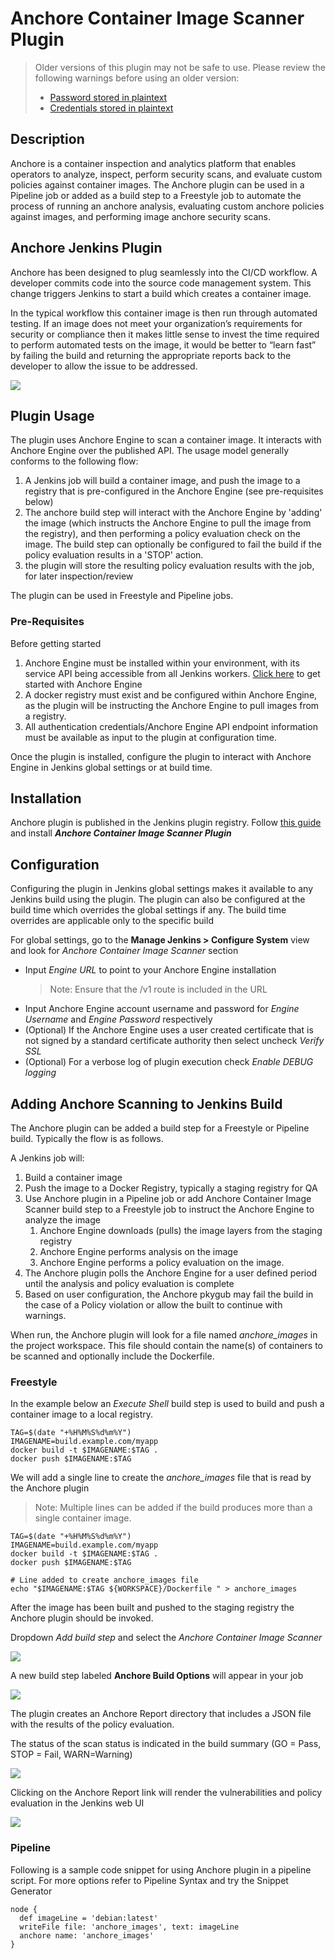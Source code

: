 # Anchore Container Image Scanner Plugin

> Older versions of this plugin may not be safe to use. Please review the following warnings before using an older version:
>- [Password stored in plaintext](https://jenkins.io/security/advisory/2018-07-30/#SECURITY-1039)
>- [Credentials stored in plaintext](https://jenkins.io/security/advisory/2019-11-21/#SECURITY-1539)

## Description

Anchore is a container inspection and analytics platform that enables
operators to analyze, inspect, perform security scans, and evaluate
custom policies against container images. The Anchore plugin can be used
in a Pipeline job or added as a build step to a Freestyle job to
automate the process of running an anchore analysis, evaluating custom
anchore policies against images, and performing image anchore security
scans. 

## Anchore Jenkins Plugin

Anchore has been designed to plug seamlessly into the CI/CD workflow. A
developer commits code into the source code management system. This
change triggers Jenkins to start a build which creates a container
image.

In the typical workflow this container image is then run through
automated testing. If an image does not meet your organization’s
requirements for security or compliance then it makes little sense to
invest the time required to perform automated tests on the image, it
would be better to “learn fast” by failing the build and returning the
appropriate reports back to the developer to allow the issue to be
addressed.


![](docs/images/workflow.png)

## Plugin Usage

The plugin uses Anchore Engine to scan a container image. It interacts with
Anchore Engine over the published API. The usage model generally conforms to 
the following flow:

1.  A Jenkins job will build a container image, and push the image to a
    registry that is pre-configured in the Anchore Engine (see
    pre-requisites below)
2.  The anchore build step will interact with the Anchore Engine by
    'adding' the image (which instructs the Anchore Engine to pull the
    image from the registry), and then performing a policy evaluation
    check on the image. The build step can optionally be configured to
    fail the build if the policy evaluation results in a 'STOP' action.
3.  the plugin will store the resulting policy evaluation results with
    the job, for later inspection/review

The plugin can be used in Freestyle and Pipeline jobs.

### Pre-Requisites

Before getting started

1. Anchore Engine must be installed within your environment, with its 
service API being accessible from all Jenkins workers. 
[Click here](https://github.com/anchore/anchore-engine) to get started 
with Anchore Engine 
2. A docker registry must exist and be configured within Anchore Engine, 
as the plugin will be instructing the Anchore Engine to pull images 
from a registry.
3. All authentication credentials/Anchore Engine API endpoint information
must be available as input to the plugin at configuration time.

Once the plugin is installed, configure the plugin to interact with 
Anchore Engine in Jenkins global settings or at build time.

## Installation

Anchore plugin is published in the Jenkins plugin registry. Follow 
[this guide](https://jenkins.io/doc/book/managing/plugins/#from-the-web-ui) 
and install *__Anchore Container Image Scanner Plugin__*

## Configuration

Configuring the plugin in Jenkins global settings makes it available to any 
Jenkins build using the plugin. The plugin can also be configured at the build
time which overrides the global settings if any. The build time overrides are 
applicable only to the specific build

For global settings, go to the __Manage Jenkins > Configure System__ view and
look for _Anchore Container Image Scanner_ section

- Input _Engine URL_ to point to your Anchore Engine installation  
  >Note: Ensure that the /v1 route is included in the URL
- Input Anchore Engine account username and password for _Engine Username_ and _Engine Password_ respectively 
- (Optional) If the Anchore Engine uses a user created certificate that is not signed
by a standard certificate authority then select uncheck _Verify SSL_
- (Optional) For a verbose log of plugin execution check _Enable DEBUG logging_  

## Adding Anchore Scanning to Jenkins Build

The Anchore plugin can be added a build step for a Freestyle or Pipeline
build. Typically the flow is as follows.

A Jenkins job will:

1. Build a container image
2. Push the image to a Docker Registry, typically a staging registry
    for QA
3. Use Anchore plugin in a Pipeline job or add Anchore Container Image
    Scanner build step to a Freestyle job to instruct the Anchore Engine
    to analyze the image
    1. Anchore Engine downloads (pulls) the image layers from the
        staging registry
    2. Anchore Engine performs analysis on the image
    3. Anchore Engine performs a policy evaluation on the image.
4. The Anchore plugin polls the Anchore Engine for a user defined
    period until the analysis and policy evaluation is complete
5. Based on user configuration, the Anchore pkygub may fail the build
    in the case of a Policy violation or allow the built to continue
    with warnings.

When run, the Anchore plugin will look for a file named _anchore\_images_
in the project workspace. This file should contain the name(s) of 
containers to be scanned and optionally include the Dockerfile. 

### Freestyle 

In the example below an _Execute Shell_ build step is used to build and
push a container image to a local registry.

```
TAG=$(date "+%H%M%S%d%m%Y")
IMAGENAME=build.example.com/myapp
docker build -t $IMAGENAME:$TAG .
docker push $IMAGENAME:$TAG
```

We will add a single line to create the _anchore\_images_ file that is
read by the Anchore plugin

>Note: Multiple lines can be added if the build produces more than a
single container image.

```
TAG=$(date "+%H%M%S%d%m%Y")
IMAGENAME=build.example.com/myapp
docker build -t $IMAGENAME:$TAG .
docker push $IMAGENAME:$TAG

# Line added to create anchore_images file
echo "$IMAGENAME:$TAG ${WORKSPACE}/Dockerfile " > anchore_images
```

After the image has been built and pushed to the staging registry the
Anchore plugin should be invoked. 

Dropdown _Add build step_ and select the _Anchore Container Image Scanner_

![](docs/images/freestyle_build_step.png)

A new build step labeled **Anchore Build Options** will appear in your job

![](docs/images/build_options.png)

The plugin creates an Anchore Report directory that includes a
JSON file with the results of the policy evaluation.

The status of the scan status is indicated in the build summary
(GO = Pass, STOP = Fail, WARN=Warning)

![](docs/images/build_summary.png)

Clicking on the Anchore Report link will render the vulnerabilities
and policy evaluation in the Jenkins web UI

![](docs/images/build_report.png)

### Pipeline 

Following is a sample code snippet for using Anchore plugin in a
pipeline script. For more options refer to Pipeline Syntax and try the
Snippet Generator

```
node {
  def imageLine = 'debian:latest'
  writeFile file: 'anchore_images', text: imageLine
  anchore name: 'anchore_images'
}
```
